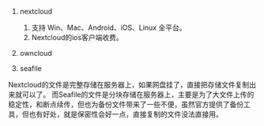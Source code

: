 1. nextcloud
    1. 支持 Win、Mac、Android、iOS、Linux 全平台。
    1. Nextcloud的ios客户端收费。
1. owncloud

1. seafile



Nextcloud的文件是完整存储在服务器上，如果网盘挂了，直接把存储文件复制出来就可以了。
而Seafile的文件是分块存储在服务器上，主要是为了大文件上传的稳定性，和断点续传，但也为备份文件带来了一些不便，虽然官方提供了备份工具，但也有好处，就是保密性会好一点，直接复制的文件没法直接用。
